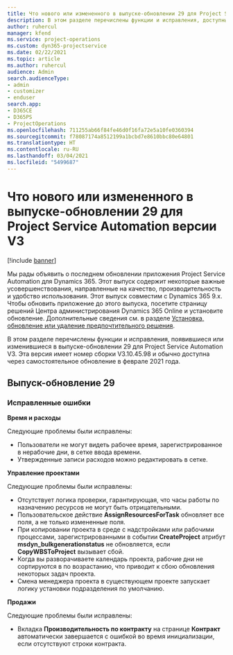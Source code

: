 ```yaml
---
title: Что нового или измененного в выпуске-обновлении 29 для Project Service Automation версии V3
description: В этом разделе перечислены функции и исправления, доступные в выпуске-обновлении 29 для Project Service Automation версии V3.
author: ruhercul
manager: kfend
ms.service: project-operations
ms.custom: dyn365-projectservice
ms.date: 02/22/2021
ms.topic: article
ms.author: ruhercul
audience: Admin
search.audienceType:
- admin
- customizer
- enduser
search.app:
- D365CE
- D365PS
- ProjectOperations
ms.openlocfilehash: 711255ab66f84fe46d0f16fa72e5a10fe0360394
ms.sourcegitcommit: f78087174a8512199a1bcbd7e8610bbc80e64801
ms.translationtype: HT
ms.contentlocale: ru-RU
ms.lasthandoff: 03/04/2021
ms.locfileid: "5499687"
---
```

# <a name="whats-new-or-changed-in-project-service-automation-update-release-29-v3"></a>Что нового или измененного в выпуске-обновлении 29 для Project Service Automation версии V3

[!include [banner](../includes/psa-now-project-operations.md)]

Мы рады объявить о последнем обновлении приложения Project Service Automation для Dynamics 365. Этот выпуск содержит некоторые важные усовершенствования, направленные на качество, производительность и удобство использования. Этот выпуск совместим с Dynamics 365 9.x. Чтобы обновить приложение до этого выпуска, посетите страницу решений Центра администрирования Dynamics 365 Online и установите обновление. Дополнительные сведения см. в разделе [Установка, обновление или удаление предпочтительного решения](https://docs.microsoft.com/power-platform/admin/install-remove-preferred-solution).

В этом разделе перечислены функции и исправления, появившиеся или изменившиеся в выпуске-обновлении 29 для Project Service Automation V3. Эта версия имеет номер сборки V3.10.45.98 и обычно доступна через самостоятельное обновление в феврале 2021 года.

## <a name="update-release-29"></a>Выпуск-обновление 29

### <a name="bug-fixes"></a>Исправленные ошибки

**Время и расходы**

Следующие проблемы были исправлены:

- Пользователи не могут видеть рабочее время, зарегистрированное в нерабочие дни, в сетке ввода времени.
- Утвержденные записи расходов можно редактировать в сетке.

**Управление проектами**

Следующие проблемы были исправлены:

- Отсутствует логика проверки, гарантирующая, что часы работы по назначению ресурсов не могут быть отрицательными.
- Пользовательское действие **AssignResourcesForTask** обновляет все поля, а не только измененные поля.
- При копировании проекта в среде с надстройками или рабочими процессами, зарегистрированными в событии **CreateProject** атрибут **msdyn_bulkgenerationstatus** не обновляется, если **CopyWBSToProject** вызывает сбой.
- Когда вы разворачиваете календарь проекта, рабочие дни не сортируются в по возрастанию, что приводит к сбою обновления некоторых задач проекта.
- Смена менеджера проекта в существующем проекте запускает логику установки подразделения по умолчанию.

**Продажи**

Следующие проблемы были исправлены:

- Вкладка **Производительность по контракту** на странице **Контракт** автоматически завершается с ошибкой во время инициализации, если отсутствуют строки контракта.

